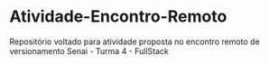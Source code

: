 # Atividade-Encontro-Remoto
Repositório voltado para atividade proposta no encontro remoto de versionamento Senai - Turma 4 - FullStack


